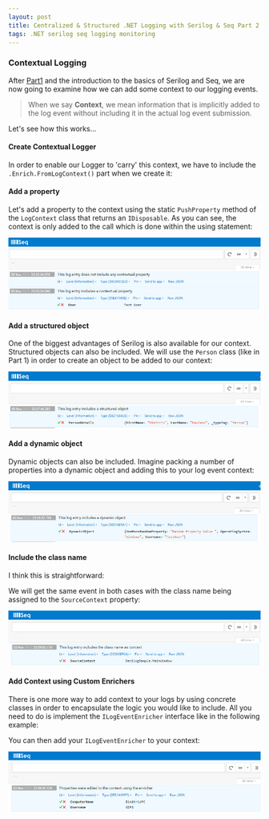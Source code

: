 ```yaml
---
layout: post
title: Centralized & Structured .NET Logging with Serilog & Seq Part 2
tags: .NET serilog seq logging monitoring
---
```



###  Contextual Logging 
After [Part1](http://www.dpaxinos.com/blog/2015/11/Centralized-and-Structured-Logging-With-Serilog-and-Seq-Part1/) and the introduction to the basics of Serilog and Seq, we are now going to examine how we can add some context to our logging events. 

>When we say **Context**, we mean information that is implicitly added to the log event without including it in the actual log event submission.

Let's see how this works...

####   Create Contextual Logger

In order to enable our Logger to 'carry' this context, we have to include the `.Enrich.FromLogContext()` part when we create it:

<script src="https://gist.github.com/dimitrispaxinos/789f7001592069ceae2c.js"></script>

####   Add a property 
Let's add a property to the context using the static `PushProperty` method of the `LogContext` class that returns an `IDisposable`. As you can see, the context is only added to the call which is done within the using statement:

<script src="https://gist.github.com/dimitrispaxinos/4eaf3e0562bc3d731d9e.js"></script>

![](https://raw.githubusercontent.com/dimitrispaxinos/dimitrispaxinos.github.io/master/_assets/images/CentralizedStructuredLogging/SeqScreenShot_6.png)

####   Add a structured object 
One of the biggest advantages of Serilog is also available for our context. Structured objects can also be included. We will use the `Person` class (like in Part 1) in order to create an object to be added to our context:

<script src="https://gist.github.com/dimitrispaxinos/83c6b01ef3122db63f6d.js"></script>

![](https://raw.githubusercontent.com/dimitrispaxinos/dimitrispaxinos.github.io/master/_assets/images/CentralizedStructuredLogging/SeqScreenShot_7.png)

####   Add a dynamic object 
Dynamic objects can also be included. Imagine packing a number of properties into a dynamic object and adding this to your log event context:

<script src="https://gist.github.com/dimitrispaxinos/f466855297c2372d0400.js"></script>

![](https://raw.githubusercontent.com/dimitrispaxinos/dimitrispaxinos.github.io/master/_assets/images/CentralizedStructuredLogging/SeqScreenShot_8.png)

####   Include the class name 
I think this is straightforward:
<script src="https://gist.github.com/dimitrispaxinos/3f8b01cc087eae37063f.js"></script>

We will get the same event in both cases with the class name being assigned to the `SourceContext` property:

![](https://raw.githubusercontent.com/dimitrispaxinos/dimitrispaxinos.github.io/master/_assets/images/CentralizedStructuredLogging/SeqScreenShot_9.png)

####   Add Context using Custom Enrichers

There is one more way to add context to your logs by using concrete classes in order to encapsulate the logic you would like to include. All you need to do is implement the `ILogEventEnricher` interface like in the following example:

<script src="https://gist.github.com/dimitrispaxinos/5192465d609f472ce502.js"></script>

You can then add your  `ILogEventEnricher`  to your context:

<script src="https://gist.github.com/dimitrispaxinos/a8f0133f6b9b185fa744.js"></script>

![](https://raw.githubusercontent.com/dimitrispaxinos/dimitrispaxinos.github.io/master/_assets/images/CentralizedStructuredLogging/SeqScreenShot_10.png)
